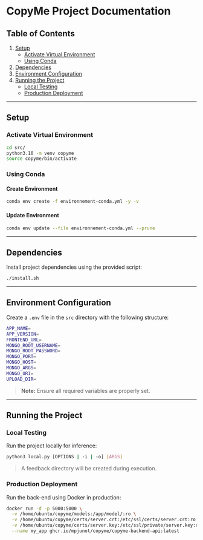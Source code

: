 # CopyMe Project Documentation

## Table of Contents

1. [Setup](#setup)
   - [Activate Virtual Environment](#activate-virtual-environment)
   - [Using Conda](#using-conda)
2. [Dependencies](#dependencies)
3. [Environment Configuration](#environment-configuration)
4. [Running the Project](#running-the-project)
   - [Local Testing](#local-testing)
   - [Production Deployment](#production-deployment)

---

## Setup

### Activate Virtual Environment

```bash
cd src/
python3.10 -m venv copyme
source copyme/bin/activate
```

### Using Conda

#### Create Environment

```bash
conda env create -f environnement-conda.yml -y -v
```

#### Update Environment

```bash
conda env update --file environnement-conda.yml --prune
```

---

## Dependencies

Install project dependencies using the provided script:

```bash
./install.sh
```

---

## Environment Configuration

Create a `.env` file in the `src` directory with the following structure:

```bash
APP_NAME=
APP_VERSION=
FRONTEND_URL=
MONGO_ROOT_USERNAME=
MONGO_ROOT_PASSWORD=
MONGO_PORT=
MONGO_HOST=
MONGO_ARGS=
MONGO_URI=
UPLOAD_DIR=
```

> **Note:** Ensure all required variables are properly set.

---

## Running the Project

### Local Testing

Run the project locally for inference:

```bash
python3 local.py [OPTIONS | -i | -o] [ARGS]
```

> A feedback directory will be created during execution.

### Production Deployment

Run the back-end using Docker in production:

```bash
docker run -d -p 5000:5000 \
  -v /home/ubuntu/copyme/models:/app/model/:ro \
  -v /home/ubuntu/copyme/certs/server.crt:/etc/ssl/certs/server.crt:ro \
  -v /home/ubuntu/copyme/certs/server.key:/etc/ssl/private/server.key:ro \
  --name my_app ghcr.io/mpjunot/copyme/copyme-backend-api:latest
```
